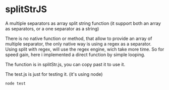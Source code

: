 # splitStrJS

A multiple separators as array split string function    (it support both an array as separators, or a one separator as a string)

There is no native function or method, that allow to provide an array of multiple separator, the only native way is using a regex as a separator. Using split with regex, will use the regex engine, wich take more time. So for speed gain,  here i implemented a direct function by simple looping.


The function is in splitStr.js, you can copy past it to use it.

The test.js is just for testing it. (it's using node)

```javascript
node test

```